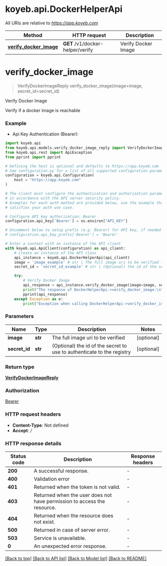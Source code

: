# koyeb.api.DockerHelperApi

All URIs are relative to *https://app.koyeb.com*

Method | HTTP request | Description
------------- | ------------- | -------------
[**verify_docker_image**](DockerHelperApi.md#verify_docker_image) | **GET** /v1/docker-helper/verify | Verify Docker Image


# **verify_docker_image**
> VerifyDockerImageReply verify_docker_image(image=image, secret_id=secret_id)

Verify Docker Image

Verify if a docker image is reachable

### Example

* Api Key Authentication (Bearer):

```python
import koyeb.api
from koyeb.api.models.verify_docker_image_reply import VerifyDockerImageReply
from koyeb.api.rest import ApiException
from pprint import pprint

# Defining the host is optional and defaults to https://app.koyeb.com
# See configuration.py for a list of all supported configuration parameters.
configuration = koyeb.api.Configuration(
    host = "https://app.koyeb.com"
)

# The client must configure the authentication and authorization parameters
# in accordance with the API server security policy.
# Examples for each auth method are provided below, use the example that
# satisfies your auth use case.

# Configure API key authorization: Bearer
configuration.api_key['Bearer'] = os.environ["API_KEY"]

# Uncomment below to setup prefix (e.g. Bearer) for API key, if needed
# configuration.api_key_prefix['Bearer'] = 'Bearer'

# Enter a context with an instance of the API client
with koyeb.api.ApiClient(configuration) as api_client:
    # Create an instance of the API class
    api_instance = koyeb.api.DockerHelperApi(api_client)
    image = 'image_example' # str | The full image uri to be verified (optional)
    secret_id = 'secret_id_example' # str | (Optional) the id of the secret to use to authenticate to the registry (optional)

    try:
        # Verify Docker Image
        api_response = api_instance.verify_docker_image(image=image, secret_id=secret_id)
        print("The response of DockerHelperApi->verify_docker_image:\n")
        pprint(api_response)
    except Exception as e:
        print("Exception when calling DockerHelperApi->verify_docker_image: %s\n" % e)
```



### Parameters


Name | Type | Description  | Notes
------------- | ------------- | ------------- | -------------
 **image** | **str**| The full image uri to be verified | [optional] 
 **secret_id** | **str**| (Optional) the id of the secret to use to authenticate to the registry | [optional] 

### Return type

[**VerifyDockerImageReply**](VerifyDockerImageReply.md)

### Authorization

[Bearer](../README.md#Bearer)

### HTTP request headers

 - **Content-Type**: Not defined
 - **Accept**: */*

### HTTP response details

| Status code | Description | Response headers |
|-------------|-------------|------------------|
**200** | A successful response. |  -  |
**400** | Validation error |  -  |
**401** | Returned when the token is not valid. |  -  |
**403** | Returned when the user does not have permission to access the resource. |  -  |
**404** | Returned when the resource does not exist. |  -  |
**500** | Returned in case of server error. |  -  |
**503** | Service is unavailable. |  -  |
**0** | An unexpected error response. |  -  |

[[Back to top]](#) [[Back to API list]](../README.md#documentation-for-api-endpoints) [[Back to Model list]](../README.md#documentation-for-models) [[Back to README]](../README.md)

